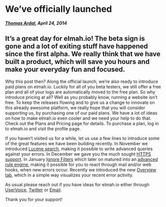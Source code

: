 # We’ve officially launched##### [Thomas Ardal](http://elmah.io/about/), April 24, 2014## It’s a great day for elmah.io! The beta sign is gone and a lot of exiting stuff have happened since the first alpha. We really think that we have built a product, which will save you hours and make your everyday fun and focused.Why this post then? Along the official launch, we’re also ready to introduce paid plans on elmah.io. Luckily for all of you beta testers, we still offer a free plan and all of your logs are automatically moved to the free plan. So why introduce pricing at all? Well as you probably know, running a website isn’t free. To keep the releases flowing and to give us a change to innovate on this already awesome platform, we really hope that you will consider supporting us, by purchasing one of our paid plans. We have a lot of ideas on how to make elmah.io even cooler and we need your help to do that. Check out the Plans and Pricing page for details. To purchase a plan, log in to elmah.io and visit the profile page.If you haven’t visited us for a while, let us use a few lines to introduce some of the great features we have been building recently. In November we introduced [Lucene search](http://blog.elmah.io/elmah-io-20131111-released/), making it possible to write advanced queries against your errors. In December we gave you the much sought [HTTPS support](http://blog.elmah.io/elmah-io-20131212-released/). In January [Ignore Filters](http://blog.elmah.io/elmah-io-20131227-released/) which later on matured into an [advanced rule engine](http://blog.elmah.io/elmah-io-20140315-released/), making it possible for you to react through mail and/or web hooks, when new errors occur. Recently we introduced the new [Overview tab](http://blog.elmah.io/elmah-io-20140412-released/), which in a simple way visualizes your recent error activity.As usual please reach out if you have ideas for elmah.io either through [UserVoice](http://elmahio.uservoice.com/), [Twitter](https://twitter.com/elmah_io) or [Email](mailto:info@elmah.io).Thank you for your support!